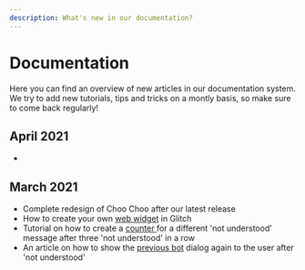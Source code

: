 ```yaml
---
description: What's new in our documentation?
---
```


# Documentation

Here you can find an overview of new articles in our documentation system. We try to add new tutorials, tips and tricks on a montly basis, so make sure to come back regularly! 

## April 2021

* 
## March 2021

* Complete redesign of Choo Choo after our latest release 
* How to create your own [web widget](https://docs.chatlayer.ai/tutorials-1/web-widget-demo-page) in Glitch 
* Tutorial on how to create a [counter ](https://docs.chatlayer.ai/tips-and-best-practices/not-understood-bot-dialog/not-understood-counter)for a different 'not understood' message after three 'not understood' in a row
* An article on how to show the [previous bot](https://docs.chatlayer.ai/tips-and-best-practices/not-understood-bot-dialog/go-to-previous-bot-dialog) dialog again to the user after 'not understood'



